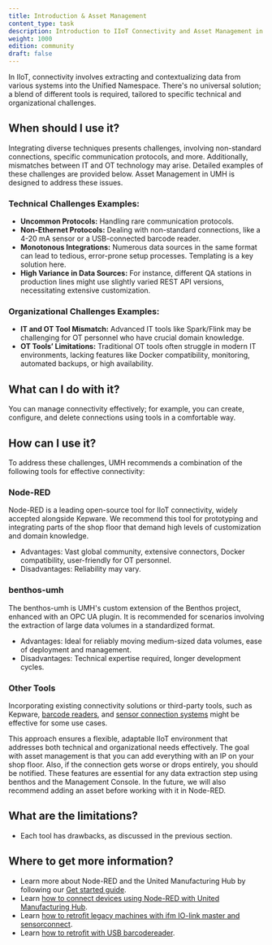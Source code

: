 ```yaml
---
title: Introduction & Asset Management
content_type: task
description: Introduction to IIoT Connectivity and Asset Management in UMH.
weight: 1000
edition: community
draft: false
---
```



In IIoT, connectivity involves extracting and contextualizing data from various systems into the Unified Namespace. There's no universal solution; a blend of different tools is required, tailored to specific technical and organizational challenges.

## When should I use it?
Integrating diverse techniques presents challenges, involving non-standard connections, specific communication protocols, and more. Additionally, mismatches between IT and OT technology may arise. Detailed examples of these challenges are provided below. Asset Management in UMH is designed to address these issues.


### Technical Challenges Examples:

- **Uncommon Protocols:** Handling rare communication protocols.
- **Non-Ethernet Protocols:** Dealing with non-standard connections, like a 4-20 mA sensor or a USB-connected barcode reader.
- **Monotonous Integrations:** Numerous data sources in the same format can lead to tedious, error-prone setup processes. Templating is a key solution here.
- **High Variance in Data Sources:** For instance, different QA stations in production lines might use slightly varied REST API versions, necessitating extensive customization.

### Organizational Challenges Examples:

- **IT and OT Tool Mismatch:** Advanced IT tools like Spark/Flink may be challenging for OT personnel who have crucial domain knowledge.
- **OT Tools’ Limitations:** Traditional OT tools often struggle in modern IT environments, lacking features like Docker compatibility, monitoring, automated backups, or high availability.

## What can I do with it?

You can manage connectivity effectively; for example, you can create, configure, and delete connections using tools in a comfortable way. 


## How can I use it?

To address these challenges, UMH recommends a combination of the following tools for effective connectivity:

### Node-RED

Node-RED is a leading open-source tool for IIoT connectivity, widely accepted alongside Kepware. We recommend this tool for prototyping and integrating parts of the shop floor that demand high levels of customization and domain knowledge.
- Advantages: Vast global community, extensive connectors, Docker compatibility, user-friendly for OT personnel.
- Disadvantages: Reliability may vary.

### benthos-umh

The benthos-umh is UMH's custom extension of the Benthos project, enhanced with an OPC UA plugin. It is recommended for scenarios involving the extraction of large data volumes in a standardized format.
- Advantages: Ideal for reliably moving medium-sized data volumes, ease of deployment and management.
- Disadvantages: Technical expertise required, longer development cycles.

### Other Tools
Incorporating existing connectivity solutions or third-party tools, such as Kepware, [barcode readers](/docs/features/connectivity/additionalconnectivity/barcodereader-retrofitting/), and [sensor connection systems](/docs/features/connectivity/additionalconnectivity/ifm-retrofitting/) might be effective for some use cases.

This approach ensures a flexible, adaptable IIoT environment that addresses both technical and organizational needs effectively. The goal with asset management is that you can add everything with an IP on your shop floor. Also, if the connection gets worse or drops entirely, you should be notified. These features are essential for any data extraction step using benthos and the Management Console. In the future, we will also recommend adding an asset before working with it in Node-RED.

## What are the limitations? 
- Each tool has drawbacks, as discussed in the previous section.


## Where to get more information?
- Learn more about Node-RED and the United Manufacturing Hub by following our [Get started guide](/docs/getstarted/).
- Learn [how to connect devices using Node-RED with United Manufacturing Hub](/docs/features/connectivity/node-red/).
- Learn [how to retrofit legacy machines with ifm IO-link master and sensorconnect](/docs/features/connectivity/additionalconnectivity/ifm-retrofitting/).
- Learn [how to retrofit with USB barcodereader](/docs/features/connectivity/additionalconnectivity/barcodereader-retrofitting/).